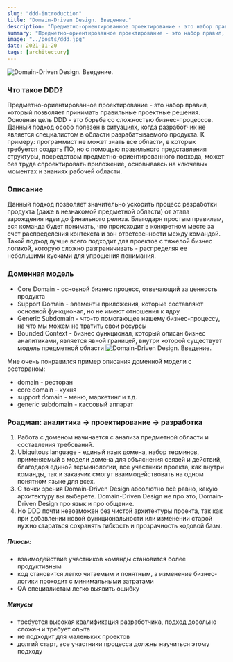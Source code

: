 ```yaml
---
slug: "ddd-introduction"
title: "Domain-Driven Design. Введение."
description: "Предметно-ориентированное проектирование - это набор правил, который позволяет принимать правильные проектные решения. Основная цель DDD - это борьба со сложностью бизнес-процессов."
summary: "Предметно-ориентированное проектирование - это набор правил, который позволяет принимать правильные проектные решения. Основная цель DDD - это борьба со сложностью бизнес-процессов."
image: "../posts/ddd.jpg"
date: 2021-11-20
tags: [architectury]
---
```


![Domain-Driven Design. Введение.](../../posts/ddd.jpg "Domain-Driven Design. Введение.")

### Что такое DDD?
Предметно-ориентированное проектирование - это набор правил, который позволяет принимать правильные проектные решения. Основная цель DDD - это борьба со сложностью бизнес-процессов. Данный подход особо полезен в ситуациях, когда разработчик не является специалистом в области разрабатываемого продукта. К примеру: программист не может знать все области, в которых требуется создать ПО, но с помощью правильного представления структуры, посредством предметно-ориентированного подхода, может без труда спроектировать приложение, основываясь на ключевых моментах и знаниях рабочей области.

### Описание
Данный подход позволяет значительно ускорить процесс разработки продукта (даже в незнакомой предметной области) от этапа зарождения идеи до финального релиза. Благодаря простым правилам, вся команда будет понимать, что происходит в конкретном месте за счет распределения контекста и зон ответсвенности между командой. Такой подход лучше всего подходит для проектов с тяжелой бизнес логикой, которую сложно разграничивать - распределяя ее небольшими кусками для упрощения понимания.

### Доменная модель
- Core Domain - основной бизнес процесс, отвечающий за ценность продукта
- Support Domain - элементы приложения, которые составляют основной функционал, но не имеют отношения к ядру
- Generic Subdomain - что-то помогающее нашему бизнес-процессу, на что мы можем не тратить свои ресурсы
- Bounded Context - бизнес функционал, который описан бизнес аналитиками, является явной границей, внутри которой существует модель предметной области
![Domain-Driven Design. Введение.](../../posts/ddd-1.png "Domain-Driven Design. Введение.")

Мне очень понравился пример описания доменной модели с рестораном: 
- domain - ресторан
- core domain - кухня
- support domain - меню, маркетинг и т.д.
- generic subdomain - кассовый аппарат

### Роадмап: аналитика -> проектирование -> разработка
1. Работа с доменом начинается с анализа предметной области и составления требований.
2. Ubiquitous language - единый язык домена, набор терминов, применяемый в модели домена для объяснения связей и действий, благодаря единой терминологии, все участники проекта, как внутри команды, так и заказчик смогут взаимодействовать на одном понятном языке для всех.
3. С точки зрения Domain-Driven Design абсолютно всё равно, какую архитектуру вы выберете. Domain-Driven Design не про это, Domain-Driven Design про язык и про общение.
4. Но DDD почти невозможен без чистой архитектуры проекта, так как при добавлении новой функциональности или изменении старой нужно стараться сохранять гибкость и прозрачность кодовой базы. 

##### Плюсы:
- взаимодействие участников команды становится более продуктивным
- код становится легко читаемым и понятным, а изменение бизнес-логики проходит с минимальными затратами 
- QA специалистам легко выявить ошибку

##### Минусы
- требуется высокая квалификация разработчика, подход довольно сложен и требует опыта
- не подходит для маленьких проектов
- долгий старт, все участники процесса должны научиться этому подходу